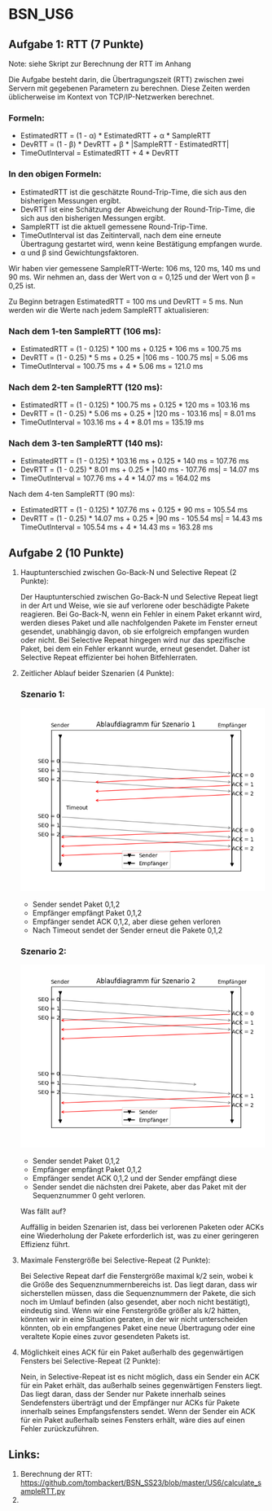 # BSN_US6

## Aufgabe 1: RTT (7 Punkte)
Note: siehe Skript zur Berechnung der RTT im Anhang

Die Aufgabe besteht darin, die Übertragungszeit (RTT) zwischen zwei Servern mit gegebenen Parametern zu berechnen. Diese Zeiten werden üblicherweise im Kontext von TCP/IP-Netzwerken berechnet.

### Formeln:

- EstimatedRTT = (1 - α) * EstimatedRTT + α * SampleRTT
- DevRTT = (1 - β) * DevRTT + β * |SampleRTT - EstimatedRTT|
- TimeOutInterval = EstimatedRTT + 4 * DevRTT

### In den obigen Formeln:

- EstimatedRTT ist die geschätzte Round-Trip-Time, die sich aus den bisherigen Messungen ergibt.
- DevRTT ist eine Schätzung der Abweichung der Round-Trip-Time, die sich aus den bisherigen Messungen ergibt.
- SampleRTT ist die aktuell gemessene Round-Trip-Time.
- TimeOutInterval ist das Zeitintervall, nach dem eine erneute Übertragung gestartet wird, wenn keine Bestätigung empfangen wurde.
- α und β sind Gewichtungsfaktoren.

Wir haben vier gemessene SampleRTT-Werte: 106 ms, 120 ms, 140 ms und 90 ms. Wir nehmen an, dass der Wert von α = 0,125 und der Wert von β = 0,25 ist.

Zu Beginn betragen EstimatedRTT = 100 ms und DevRTT = 5 ms. Nun werden wir die Werte nach jedem SampleRTT aktualisieren:

### Nach dem 1-ten SampleRTT (106 ms):
- EstimatedRTT = (1 - 0.125) * 100 ms + 0.125 * 106 ms = 100.75 ms
- DevRTT = (1 - 0.25) * 5 ms + 0.25 * |106 ms - 100.75 ms| = 5.06 ms
- TimeOutInterval = 100.75 ms + 4 * 5.06 ms = 121.0 ms

### Nach dem 2-ten SampleRTT (120 ms):
- EstimatedRTT = (1 - 0.125) * 100.75 ms + 0.125 * 120 ms = 103.16 ms
- DevRTT = (1 - 0.25) * 5.06 ms + 0.25 * |120 ms - 103.16 ms| = 8.01 ms
- TimeOutInterval = 103.16 ms + 4 * 8.01 ms = 135.19 ms

### Nach dem 3-ten SampleRTT (140 ms):
- EstimatedRTT = (1 - 0.125) * 103.16 ms + 0.125 * 140 ms = 107.76 ms
- DevRTT = (1 - 0.25) * 8.01 ms + 0.25 * |140 ms - 107.76 ms| = 14.07 ms
- TimeOutInterval = 107.76 ms + 4 * 14.07 ms = 164.02 ms

Nach dem 4-ten SampleRTT (90 ms):
- EstimatedRTT = (1 - 0.125) * 107.76 ms + 0.125 * 90 ms = 105.54 ms
- DevRTT = (1 - 0.25) * 14.07 ms + 0.25 * |90 ms - 105.54 ms| = 14.43 ms
 TimeOutInterval = 105.54 ms + 4 * 14.43 ms = 163.28 ms

## Aufgabe 2 (10 Punkte)

1. Hauptunterschied zwischen Go-Back-N und Selective Repeat (2 Punkte):
    
    Der Hauptunterschied zwischen Go-Back-N und Selective Repeat liegt in der Art und Weise, wie sie auf verlorene oder beschädigte Pakete reagieren. Bei Go-Back-N, wenn ein Fehler in einem Paket erkannt wird, werden dieses Paket und alle nachfolgenden Pakete im Fenster erneut gesendet, unabhängig davon, ob sie erfolgreich empfangen wurden oder nicht.
    Bei Selective Repeat hingegen wird nur das spezifische Paket, bei dem ein Fehler erkannt wurde, erneut gesendet. Daher ist Selective Repeat effizienter bei hohen Bitfehlerraten.
    
2. Zeitlicher Ablauf beider Szenarien (4 Punkte):
    
    ### Szenario 1:
    
    ![Ablaufdiagramm_Szenario1.png](https://github.com/tombackert/BSN_SS23/blob/master/US6/Ablaufdiagramm_Szenario1.png?raw=true)
    
    - Sender sendet Paket 0,1,2
    - Empfänger empfängt Paket 0,1,2
    - Empfänger sendet ACK 0,1,2, aber diese gehen verloren
    - Nach Timeout sendet der Sender erneut die Pakete 0,1,2
    
    ### Szenario 2:
    
    ![Ablaufdiagramm_Szenario2.png](https://github.com/tombackert/BSN_SS23/blob/master/US6/Ablaufdiagramm_Szenario2.png?raw=true)
    
    - Sender sendet Paket 0,1,2
    - Empfänger empfängt Paket 0,1,2
    - Empfänger sendet ACK 0,1,2 und der Sender empfängt diese
    - Sender sendet die nächsten drei Pakete, aber das Paket mit der Sequenznummer 0 geht verloren.
    
    Was fällt auf?
    
    Auffällig in beiden Szenarien ist, dass bei verlorenen Paketen oder ACKs eine Wiederholung der Pakete erforderlich ist, was zu einer geringeren Effizienz führt.
    
3. Maximale Fenstergröße bei Selective-Repeat (2 Punkte):
    
    Bei Selective Repeat darf die Fenstergröße maximal k/2 sein, wobei k die Größe des Sequenznummernbereichs ist. Das liegt daran, dass wir sicherstellen müssen, dass die Sequenznummern der Pakete, die sich noch im Umlauf befinden (also gesendet, aber noch nicht bestätigt), eindeutig sind. Wenn wir eine Fenstergröße größer als k/2 hätten, könnten wir in eine Situation geraten, in der wir nicht unterscheiden könnten, ob ein empfangenes Paket eine neue Übertragung oder eine veraltete Kopie eines zuvor gesendeten Pakets ist.
    
4. Möglichkeit eines ACK für ein Paket außerhalb des gegenwärtigen Fensters bei Selective-Repeat (2 Punkte):
    
    Nein, in Selective-Repeat ist es nicht möglich, dass ein Sender ein ACK für ein Paket erhält, das außerhalb seines gegenwärtigen Fensters liegt. Das liegt daran, dass der Sender nur Pakete innerhalb seines Sendefensters überträgt und der Empfänger nur ACKs für Pakete innerhalb seines Empfangsfensters sendet. Wenn der Sender ein ACK für ein Paket außerhalb seines Fensters erhält, wäre dies auf einen Fehler zurückzuführen.
    

## Links:
1. Berechnung der RTT: https://github.com/tombackert/BSN_SS23/blob/master/US6/calculate_sampleRTT.py
2. 
